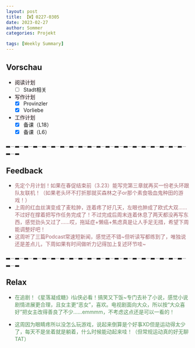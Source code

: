 ```yaml
---
layout: post
title: 【W】0227-0305
date: 2023-02-27
author: Sommer
categories: Projekt

tags: [Weekly Summary]
--- 
```



## Vorschau

- <font style="background:#fcf2f4">阅读计划</font>
  - [ ] Stadt相关    
- <font style="background:#fcf2f4">写作计划</font>
  - [x] Provinzler
  - [x] Vorliebe
- <font style="background:#fcf2f4">工作计划</font>
  - [x] 备课（L18）
  - [x] 备课（L6）
 
▂﹍▂﹍▂﹍▂﹍▂﹍▂﹍▂﹍▂﹍▂﹍▂﹍▂﹍▂﹍▂﹍▂﹍▂﹍▂﹍▂﹍▂﹍▂﹍▂﹍▂﹍▂

## Feedback

- <font style="color:#a66870">先定个月计划！如果在春促结束前（3.23）能写完第三章就再买一份老头环跟队友联机！（如果老头环不打折那就买森林之子or那个素食吸血鬼种田的游戏！）</font><br>
- <font style="color:#a66870">上周的红血丝演变成了麦粒肿，连着疼了好几天，左眼也肿成了欧式大双……不过好在撑着把写作任务完成了！不过完成后周末连着休息了两天都没再写东西，感觉劲头又过了……哎，拖延症+懒癌+焦虑真是让人手足无措，希望下周能调整好吧！</font><br>
- <font style="color:#a66870">这周听了三篇Podcast常速短新闻，感觉还不错~但听读写都练到了，唯独说还是差点儿，下周如果有时间做听力记得加上复述环节哇~</font><br>

▂﹍▂﹍▂﹍▂﹍▂﹍▂﹍▂﹍▂﹍▂﹍▂﹍▂﹍▂﹍▂﹍▂﹍▂﹍▂﹍▂﹍▂﹍▂﹍▂﹍▂﹍▂

## Relax

- <font style="color:#56925A">在追剧！《星落凝成糖》i仙侠必看！搞笑又下饭~专门去补了小说，感觉小说剧情进展更合理，且女主更“恶女”，喜欢。电视剧面向大众，所以按“大众喜好”把女主改得善良了不少……emmmm，不考虑这点还是可以一看的！</font><br>

- <font style="color:#56925A">这周因为眼睛疼所以没怎么玩游戏，说起来倒算是个好事XD但是运动得太少了，每天不是坐着就是躺着，什么时候能动起来哇！（但常规运动真的好无聊TAT）</font><br>

